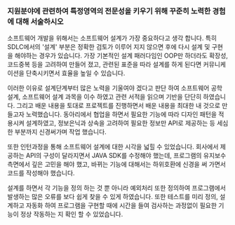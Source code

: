 ### 지원분야에 관련하여 특정영역의 전문성을 키우기 위해 꾸준히 노력한 경험에 대해 서술하시오

 소프트웨어 개발을 위해서는  소프트웨어 설계가 가장 중요하다고 생각 합니다. 특히  SDLC에서의 '설계' 부분은 정확한 검토가 이루어 지지 않으면 후에 다시 설계 및 구현을 해야하는 경우가 있습니다. 가장 기본적인 설계 패러다임인 OOP만 하더라도 확장성, 코드중복 등을 고려하여 만들어 졌고, 관련된 표준을 따라 설계를 하게 된다면 커뮤니케이션을 단축시키면서 효율을 높일 수 있습니다.

 이러한 이유로 설계단계부터 많은 노력을 기울여야 겠다고 판단 하여 소프트웨어 공학 설계, 소프트웨어 설계 과목을 이수 하였고 관련 서적을 읽으며 기반을 단단히 하였습니다. 그리고 배운 내용을 토대로 프로젝트를 진행하면서 배운 내용을 최대한 내 것으로 만들고자 노력했습니다. 동아리에서 협업을 하면서 필요한 기능에 따라 디자인 패턴을 적용시켜 설계하였고, 정보은닉과 상속을 고려하여 필요한 정보만 API로 제공하는 등 세심한 부분까지 신경써가며 작업 했습니다.

또한 인턴과정을 통해 소프트웨어 설계에 대한 시각을 넓힐 수 있었습니다. 회사에서 제공하는 API의 구성이 달라지면서 JAVA SDK를 수정해야 했는데,  프로그램의 유지보수 측면에서 깊은 고민을 해야 했고, 바뀌는 기능에 대해서는 하위호환에 신경을 써 가면서 코드를 작성해야 했습니다. 

설계를 하면서 각 기능을 정의 하는 것 뿐 아니라 예외처리 또한 정의하여 프로그램에서 발생하는 많은 오류를 보다 쉽게 찾을 수 있게 하였습니다. 또한 테스트를 미리 정의, 설계하고 자동화 하여 프로그램을 구현할 때에 시간을 들여 검사하는 과정없이 필요한 기능이 정상 작동하는 지 확인 할 수 있었습니다. 

